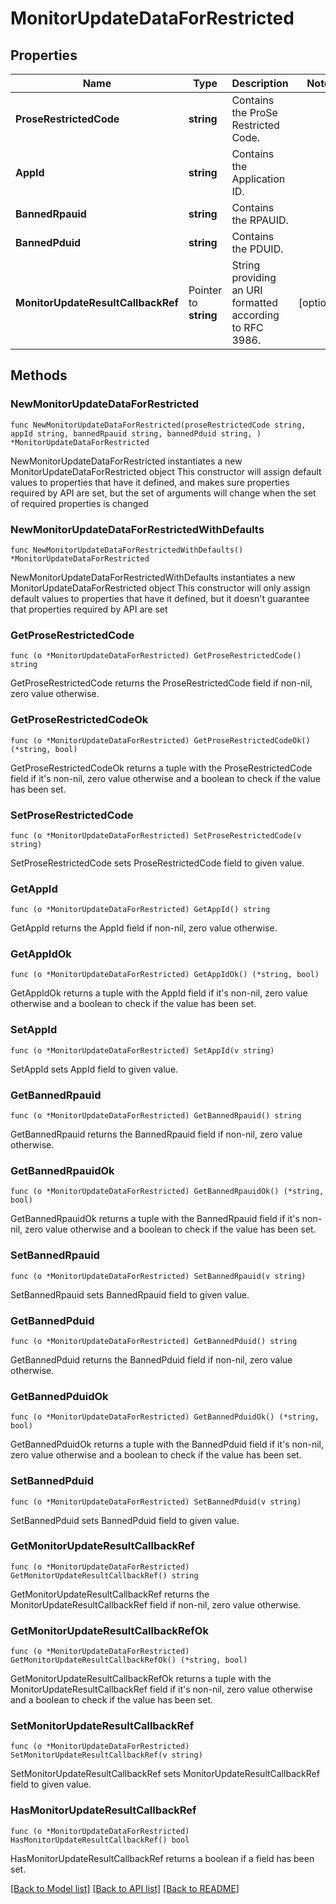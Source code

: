 # MonitorUpdateDataForRestricted

## Properties

Name | Type | Description | Notes
------------ | ------------- | ------------- | -------------
**ProseRestrictedCode** | **string** | Contains the ProSe Restricted Code. | 
**AppId** | **string** | Contains the Application ID. | 
**BannedRpauid** | **string** | Contains the RPAUID. | 
**BannedPduid** | **string** | Contains the PDUID. | 
**MonitorUpdateResultCallbackRef** | Pointer to **string** | String providing an URI formatted according to RFC 3986. | [optional] 

## Methods

### NewMonitorUpdateDataForRestricted

`func NewMonitorUpdateDataForRestricted(proseRestrictedCode string, appId string, bannedRpauid string, bannedPduid string, ) *MonitorUpdateDataForRestricted`

NewMonitorUpdateDataForRestricted instantiates a new MonitorUpdateDataForRestricted object
This constructor will assign default values to properties that have it defined,
and makes sure properties required by API are set, but the set of arguments
will change when the set of required properties is changed

### NewMonitorUpdateDataForRestrictedWithDefaults

`func NewMonitorUpdateDataForRestrictedWithDefaults() *MonitorUpdateDataForRestricted`

NewMonitorUpdateDataForRestrictedWithDefaults instantiates a new MonitorUpdateDataForRestricted object
This constructor will only assign default values to properties that have it defined,
but it doesn't guarantee that properties required by API are set

### GetProseRestrictedCode

`func (o *MonitorUpdateDataForRestricted) GetProseRestrictedCode() string`

GetProseRestrictedCode returns the ProseRestrictedCode field if non-nil, zero value otherwise.

### GetProseRestrictedCodeOk

`func (o *MonitorUpdateDataForRestricted) GetProseRestrictedCodeOk() (*string, bool)`

GetProseRestrictedCodeOk returns a tuple with the ProseRestrictedCode field if it's non-nil, zero value otherwise
and a boolean to check if the value has been set.

### SetProseRestrictedCode

`func (o *MonitorUpdateDataForRestricted) SetProseRestrictedCode(v string)`

SetProseRestrictedCode sets ProseRestrictedCode field to given value.


### GetAppId

`func (o *MonitorUpdateDataForRestricted) GetAppId() string`

GetAppId returns the AppId field if non-nil, zero value otherwise.

### GetAppIdOk

`func (o *MonitorUpdateDataForRestricted) GetAppIdOk() (*string, bool)`

GetAppIdOk returns a tuple with the AppId field if it's non-nil, zero value otherwise
and a boolean to check if the value has been set.

### SetAppId

`func (o *MonitorUpdateDataForRestricted) SetAppId(v string)`

SetAppId sets AppId field to given value.


### GetBannedRpauid

`func (o *MonitorUpdateDataForRestricted) GetBannedRpauid() string`

GetBannedRpauid returns the BannedRpauid field if non-nil, zero value otherwise.

### GetBannedRpauidOk

`func (o *MonitorUpdateDataForRestricted) GetBannedRpauidOk() (*string, bool)`

GetBannedRpauidOk returns a tuple with the BannedRpauid field if it's non-nil, zero value otherwise
and a boolean to check if the value has been set.

### SetBannedRpauid

`func (o *MonitorUpdateDataForRestricted) SetBannedRpauid(v string)`

SetBannedRpauid sets BannedRpauid field to given value.


### GetBannedPduid

`func (o *MonitorUpdateDataForRestricted) GetBannedPduid() string`

GetBannedPduid returns the BannedPduid field if non-nil, zero value otherwise.

### GetBannedPduidOk

`func (o *MonitorUpdateDataForRestricted) GetBannedPduidOk() (*string, bool)`

GetBannedPduidOk returns a tuple with the BannedPduid field if it's non-nil, zero value otherwise
and a boolean to check if the value has been set.

### SetBannedPduid

`func (o *MonitorUpdateDataForRestricted) SetBannedPduid(v string)`

SetBannedPduid sets BannedPduid field to given value.


### GetMonitorUpdateResultCallbackRef

`func (o *MonitorUpdateDataForRestricted) GetMonitorUpdateResultCallbackRef() string`

GetMonitorUpdateResultCallbackRef returns the MonitorUpdateResultCallbackRef field if non-nil, zero value otherwise.

### GetMonitorUpdateResultCallbackRefOk

`func (o *MonitorUpdateDataForRestricted) GetMonitorUpdateResultCallbackRefOk() (*string, bool)`

GetMonitorUpdateResultCallbackRefOk returns a tuple with the MonitorUpdateResultCallbackRef field if it's non-nil, zero value otherwise
and a boolean to check if the value has been set.

### SetMonitorUpdateResultCallbackRef

`func (o *MonitorUpdateDataForRestricted) SetMonitorUpdateResultCallbackRef(v string)`

SetMonitorUpdateResultCallbackRef sets MonitorUpdateResultCallbackRef field to given value.

### HasMonitorUpdateResultCallbackRef

`func (o *MonitorUpdateDataForRestricted) HasMonitorUpdateResultCallbackRef() bool`

HasMonitorUpdateResultCallbackRef returns a boolean if a field has been set.


[[Back to Model list]](../README.md#documentation-for-models) [[Back to API list]](../README.md#documentation-for-api-endpoints) [[Back to README]](../README.md)


